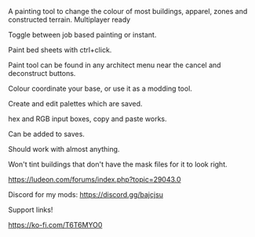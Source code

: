 A painting tool to change the colour of most buildings, apparel, zones and constructed terrain. Multiplayer ready

Toggle between job based painting or instant.

Paint bed sheets with ctrl+click.

Paint tool can be found in any architect menu near the cancel and deconstruct buttons.

Colour coordinate your base, or use it as a modding tool.

Create and edit palettes which are saved.

hex and RGB input boxes, copy and paste works.

Can be added to saves.

Should work with almost anything.

Won't tint buildings that don't have the mask files for it to look right.

https://ludeon.com/forums/index.php?topic=29043.0

Discord for my mods: https://discord.gg/bajcjsu

Support links!

https://ko-fi.com/T6T6MYO0